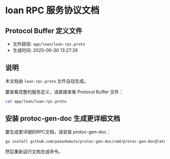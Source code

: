 # loan RPC 服务协议文档

## Protocol Buffer 定义文件
- 文件路径: `app/loan/loan-rpc.proto`
- 生成时间: 2025-06-30 13:27:26

## 说明
本文档由 `loan-rpc.proto` 文件自动生成。

要查看完整的服务定义，请直接查看 Protocol Buffer 文件：
```bash
cat app/loan/loan-rpc.proto
```

## 安装 protoc-gen-doc 生成更详细文档
要生成更详细的RPC文档，请安装 protoc-gen-doc：
```bash
go install github.com/pseudomuto/protoc-gen-doc/cmd/protoc-gen-doc@latest
```

然后重新运行文档生成命令。
